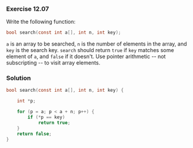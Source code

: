### Exercise 12.07
Write the following function:

```c
bool search(const int a[], int n, int key);
```

`a` is an array to be searched, `n` is the number of elements in the array, and
`key` is the search key. `search` should return `true` if `key` matches some
element of `a`, and `false` if it doesn't. Use pointer arithmetic -- not
subscripting -- to visit array elements.

### Solution

```c
bool search(const int a[], int n, int key) {

    int *p;

    for (p = a; p < a + n; p++) {
        if (*p == key)
            return true;
    }
    return false;
}
```
